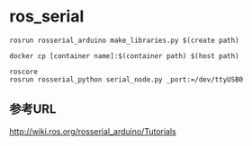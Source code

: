 # ros_serial



```
rosrun rosserial_arduino make_libraries.py $(create path)
```

```
docker cp [container name]:$(container path) $(host path)
```

```
roscore
rosrun rosserial_python serial_node.py _port:=/dev/ttyUSB0
```

## 参考URL
http://wiki.ros.org/rosserial_arduino/Tutorials